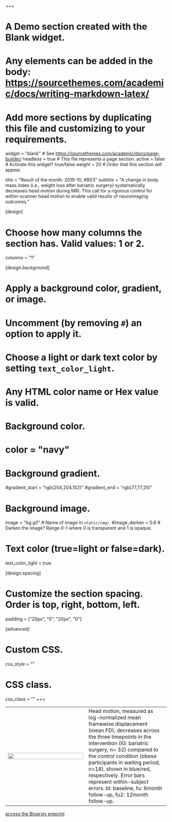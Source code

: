 +++
# A Demo section created with the Blank widget.
# Any elements can be added in the body: https://sourcethemes.com/academic/docs/writing-markdown-latex/
# Add more sections by duplicating this file and customizing to your requirements.

widget = "blank"  # See https://sourcethemes.com/academic/docs/page-builder/
headless = true  # This file represents a page section.
active = false  # Activate this widget? true/false
weight = 20  # Order that this section will appear.

title = "Result of the month: 2019-10, #B03"
subtitle = "A change in body mass index (i.e., weight loss after bariatric surgery) systematically decreases head motion during MRI. This call for a rigorous control for within-scanner head motion to enable valid results of neuroimaging outcomes."

[design]
  # Choose how many columns the section has. Valid values: 1 or 2.
  columns = "1"

[design.background]
  # Apply a background color, gradient, or image.
  #   Uncomment (by removing `#`) an option to apply it.
  #   Choose a light or dark text color by setting `text_color_light`.
  #   Any HTML color name or Hex value is valid.

  # Background color.
  # color = "navy"
  
  # Background gradient.
  #gradient_start = "rgb(204,204,102)"
  #gradient_end = "rgb(77,77,25)"
  
  # Background image.
   image = "bg.gif"  # Name of image in `static/img/`.
   #image_darken = 0.6  # Darken the image? Range 0-1 where 0 is transparent and 1 is opaque.

  # Text color (true=light or false=dark).
  text_color_light = true

[design.spacing]
  # Customize the section spacing. Order is top, right, bottom, left.
  padding = ["20px", "0", "20px", "0"]

[advanced]
 # Custom CSS. 
 css_style = ""
 
 # CSS class.
 css_class = ""
+++



<table id="Main table" style="background-color:rgba(0, 0, 25, 0);border-collapse: collapse;">
<tr ></tr>
  <tr >
    <td width = "50%"><img src = "RG/Floel.png",  width= "100%" ></td>
    <td>Head motion, measured as log-normalized mean framewise displacement (mean FD), decreases across the three timepoints in the intervention (IG: bariatric surgery, n= 32) compared to the control  condition (obese participants in waiting period, n=18), shown in blue/red, respectively. Error bars represent within-subject errors.
bl: baseline, fu: 6month follow-up, fu2: 12month follow-up.</td> 
    
  </tr>
  </table>
  


[access the Bioarxiv preprint ](https://www.biorxiv.org/content/biorxiv/early/2019/09/23/766261.full.pdf)
